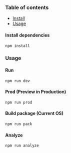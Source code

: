
### Table of contents

* [Install](#install)
* [Usage](#usage)


#### Install dependencies

```
npm install
```

### Usage

#### Run

```
npm run dev
```

#### Prod (Preview in Production)

```
npm run prod
```

#### Build package (Current OS)

```
npm run pack
```

#### Analyze

```
npm run analyze
```

